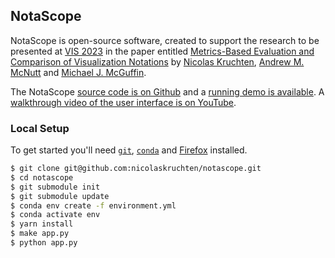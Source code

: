 ## NotaScope

NotaScope is open-source software, created to support the research to be presented at [VIS 2023](https://ieeevis.org/year/2023/welcome) in the paper entitled [Metrics-Based Evaluation and Comparison of Visualization Notations](https://arxiv.org/abs/2308.16353) by [Nicolas Kruchten](https://nicolas.kruchten.com/), [Andrew M. McNutt](https://www.mcnutt.in/) and [Michael J. McGuffin](https://www.michaelmcguffin.com/).

The NotaScope [source code is on Github](https://github.com/notascope) and a [running demo is available](https://app.notascope.io/). A [walkthrough video of the user interface is on YouTube](https://www.youtube.com/watch?v=PXwVhaU-8b4).

### Local Setup

To get started you'll need [`git`](https://git-scm.com/), [`conda`](https://docs.conda.io/) and [Firefox](https://firefox.com/) installed.

```bash
$ git clone git@github.com:nicolaskruchten/notascope.git
$ cd notascope
$ git submodule init
$ git submodule update
$ conda env create -f environment.yml
$ conda activate env
$ yarn install
$ make app.py
$ python app.py
```

